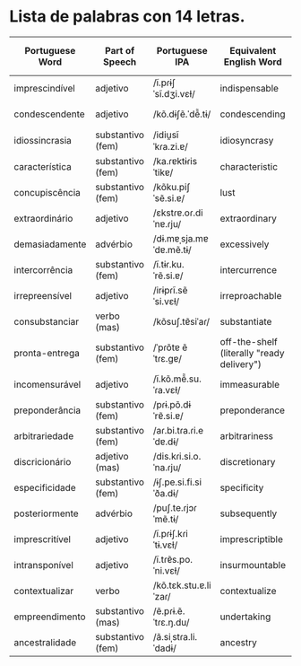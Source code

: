 # Lista de palabras con 14 letras.

| Portuguese Word     | Part of Speech     | Portuguese IPA          | Equivalent English Word    | English IPA (USA)       | Equivalent Spanish Word | Spanish IPA (Latin American) | Word No. |
|---------------------|--------------------|-------------------------|---------------------------|-------------------------|-------------------------|-----------------------------|----------|
| imprescindível      | adjetivo           | /ĩ.pɾɨʃˈsĩ.dʒi.vɛɫ/   | indispensable             | /ˌɪndɪˈspɛnsəbəl/      | imprescindible         | /impɾesinˈdible/   |          |
| condescendente     | adjetivo           | /kõ.dɨʃẽ.ˈdẽ̃.tɨ/     | condescending             | /ˌkɑndɪˈsɛndɪŋ/        | condescendiente       | /kondethenˈdjente/ |          |
| idiossincrasia     | substantivo (fem)  | /idiu̯sĩˈkɾa.zi.ɐ/      | idiosyncrasy              | /ˌɪdiəˈsɪŋkrəsi/       | idiosincrasia         | /idjosinˈkɾasja/   |          |
| característica     | substantivo (fem)  | /ka.ɾɐktɨɾisˈtikɐ/     | characteristic            | /ˌkærɪktəˈrɪstɪk/     | característica         | /karakteˈɾistika/  |          |
| concupiscência     | substantivo (fem)  | /kõku.piʃˈsẽ.si.ɐ/     | lust                      | /lʌst/                  | concupiscencia         | /konkupisˈθjenθja/ |          |
| extraordinário     | adjetivo           | /ɛkstɾɐ.oɾ.diˈnɐ.ɾju/   | extraordinary             | /ɪkˌstrɔrdəˈnɛri/     | extraordinario         | /ekstɾaoɾðiˈnaɾjo/ |          |
| demasiadamente     | advérbio           | /dɨ.mɐˌsja.mɐˈdɐ.mẽ.tɨ/ | excessively               | /ɪkˈsɛsɪvli/            | demasiadamente         | /demaˌsjaˈðamente/ |          |
| intercorrência     | substantivo (fem)  | /ĩ.tɨɾ.ku.ˈrẽ.si.ɐ/     | intercurrence             | /ˌɪntərˈkɜːrəns/      | intercurrencia         | /intɛrkurˈɛnsja/   |          |
| irrepreensível     | adjetivo           | /irɨpɾĩ.sẽˈsi.vɛɫ/     | irreproachable            | /ˌɪrɪˈproʊtʃəbl/      | irreprochable         | /irɛproˈʧable/    |          |
| consubstanciar     | verbo (mas)        | /kõsuʃ.tɐ̃siˈaɾ/       | substantiate              | /səbˈstænʃiˌeɪt/       | consubstanciar         | /konsubstanˈθjaɾ/ |          |
| pronta-entrega     | substantivo (fem)  | /ˈpɾõtɐ ẽˈtɾɛ.ɡɐ/     | off-the-shelf (literally "ready delivery") | /ˌɔf ðə ˈʃɛlf/ | pronta entrega         | /ˈpɾonta enˈtɾeɣa/ |          |
| incomensurável     | adjetivo           | /ĩ.kõ.mẽ̃.su.ˈɾa.vɛɫ/  | immeasurable              | /ɪˈmɛʒərəbəl/           | inmensurable          | /inmensuɾaˈble/    |          |
| preponderância     | substantivo (fem)| /pɾɨ.põ.dɨˈrɐ̃.si.ɐ/     | preponderance             | /prɪˈpɒndərəns/           | preponderancia          | /preponeˈðɾansja/   |          |
| arbitrariedade    | substantivo (fem)| /aɾ.bi.tɾa.ɾi.eˈdɐ.dɨ/    | arbitrariness             | /ˌɑrˈbɪtrərɪnəs/         | arbitrariedad           | /arbitraɾjeˈðað/   |          |
| discricionário    | adjetivo (mas)   | /dis.kɾi.si.o.ˈna.ɾju/    | discretionary             | /dɪˈskrɛʃəˌnɛri/         | discrecionario          | /diskɾesjoˈnaɾjo/   |          |
| especificidade    | substantivo (fem)| /ɨʃ.pe.si.fi.siˈða.dɨ/   | specificity               | /ˌspɛsɪˈfɪsəti/          | especificidad           | /espesifisiˈðað/   |          |
| posteriormente    | advérbio         | /puʃ.te.ɾjɔɾˈmẽ.tɨ/     | subsequently              | /ˈsʌbsɪkwəntli/          | posteriormente          | /posteɾjoɾmenˈte/  |          |
| imprescritível    | adjetivo         | /ĩ.pɾɨʃ.kɾiˈtɨ.vɛɫ/     | imprescriptible           | /ɪmprɪˈskrɪptəbl/         | imprescriptible         | /impreskɾipˈtible/ |          |
| intransponível    | adjetivo         | /ĩ.tɾɐ̃s.po.ˈni.vɛɫ/     | insurmountable           | /ˌɪnsərˈmaʊntəbəl/       | intransponible          | /intranspoˈnible/  |          |
| contextualizar    | verbo            | /kõ.tɛk.stu.ɐ.liˈzaɾ/    | contextualize             | /kənˈtɛkstjuəˌlaɪz/      | contextualizar          | /kontekstwaliˈsaɾ/ |          |
| empreendimento    | substantivo (mas)| /ẽ.pɾɨ.ẽ.ˈtɾɛ.ŋ.du/     | undertaking               | /ˌʌndərˈteɪkɪŋ/          | emprendimiento          | /emprendiˈmjento/  |          |
| ancestralidade    | substantivo (fem)| /ã.siˌstɾa.li.ˈdadɨ/    | ancestry                  | /ˈænˌsɛstri/             | ancestralidad           | /ansesˌtɾaliˈðað/  |          |
